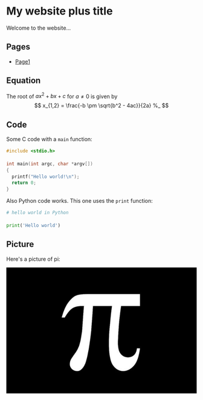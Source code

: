 My website plus title
=====================

Welcome to the website...

Pages
-----

* [Page1](page1.html)

Equation
--------

The root of $ax^2 + bx + c$ for $a \neq 0$ is given by
$$
  x_{1,2} = \frac{-b \pm \sqrt{b^2 - 4ac}}{2a} %_
$$

Code
----

Some C code with a `main` function:

```c
#include <stdio.h>

int main(int argc, char *argv[])
{
  printf("Hello world!\n");
  return 0;
}
```

Also Python code works. This one uses the `print` function:

```python
# hello world in Python

print('Hello world')
```

Picture
-------

Here's a picture of pi:

![](images/pi.jpg)
